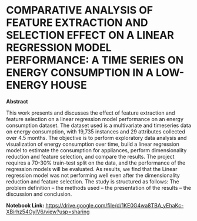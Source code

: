 # COMPARATIVE ANALYSIS OF FEATURE EXTRACTION AND SELECTION EFFECT ON A LINEAR REGRESSION MODEL PERFORMANCE: A TIME SERIES ON ENERGY CONSUMPTION IN A LOW-ENERGY HOUSE

**Abstract**

This work presents and discusses the effect of feature extraction and feature selection on a linear
regression model performance on an energy consumption dataset. The dataset used is a
multivariate and timeseries data on energy consumption, with 19,735 instances and 29 attributes
collected over 4.5 months. The objective is to perform exploratory data analysis and visualization of
energy consumption over time, build a linear regression model to estimate the consumption for
appliances, perform dimensionality reduction and feature selection, and compare the results. The
project requires a 70-30% train-test split on the data, and the performance of the regression models
will be evaluated. As results, we find that the Linear regression model was not performing well even
after the dimensionality reduction and feature selection. The study is structured as follows: The
problem definition – the methods used – the presentation of the results – the discussion and
conclusion.

**Notebook Link:** https://drive.google.com/file/d/1KE0G4wa8TBA_yEhaKc-XBirhz54OyIV6/view?usp=sharing
